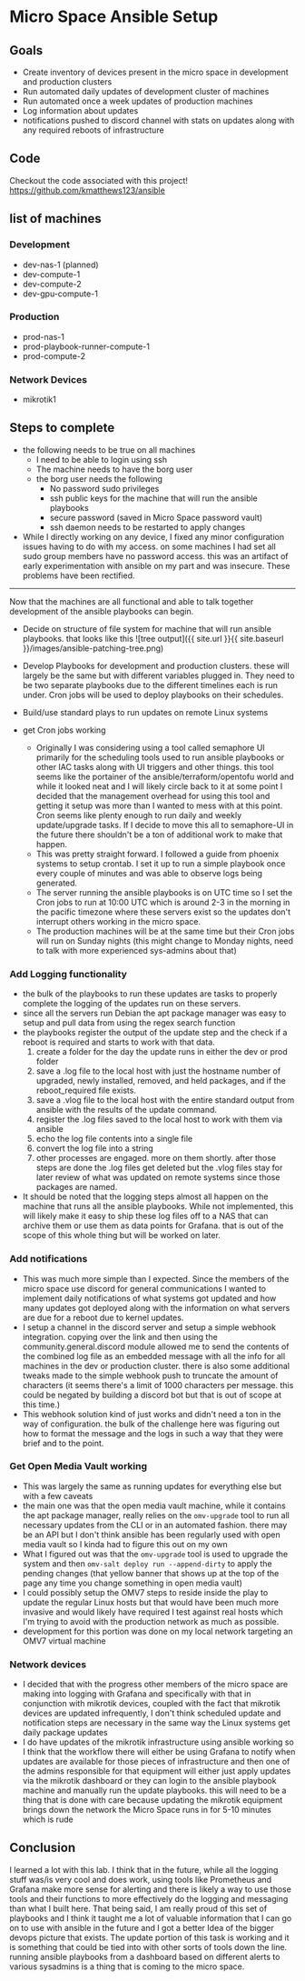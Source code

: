 # Micro Space Ansible Setup

## Goals

- Create inventory of devices present in the micro space in development and production clusters
- Run automated daily updates of development cluster of machines
- Run automated once a week updates of production machines
- Log information about updates
- notifications pushed to discord channel with stats on updates along with any required reboots of infrastructure

## Code

Checkout the code associated with this project!
<https://github.com/kmatthews123/ansible>

## list of machines

### Development

- dev-nas-1 (planned)
- dev-compute-1
- dev-compute-2
- dev-gpu-compute-1

### Production

- prod-nas-1
- prod-playbook-runner-compute-1
- prod-compute-2

### Network Devices

- mikrotik1

## Steps to complete

- the following needs to be true on all machines
  - I need to be able to login using ssh
  - The machine needs to have the borg user
  - the borg user needs the following
    - No password sudo privileges
    - ssh public keys for the machine that will run the ansible playbooks
    - secure password (saved in Micro Space password vault)
    - ssh daemon needs to be restarted to apply changes
- While I directly working on any device, I fixed any minor configuration issues having to do with my access. on some machines I had set all sudo group members have no password access. this was an artifact of early experimentation with ansible on my part and was insecure. These problems have been rectified.

---

Now that the machines are all functional and able to talk together development of the ansible playbooks can begin.

- Decide on structure of file system for machine that will run ansible playbooks. that looks like this
![tree output]({{ site.url }}{{ site.baseurl }}/images/ansible-patching-tree.png)
  
- Develop Playbooks for development and production clusters. these will largely be the same but with different variables plugged in. They need to be two separate playbooks due to the different timelines each is run under. Cron jobs will be used to deploy playbooks on their schedules.
- Build/use standard plays to run updates on remote Linux systems
- get Cron jobs working
  - Originally I was considering using a tool called semaphore UI primarily for the scheduling tools used to run ansible playbooks or other IAC tasks along with UI triggers and other things. this tool seems like the portainer of the ansible/terraform/opentofu world and while it looked neat and I will likely circle back to it at some point I decided that the management overhead for using this tool and getting it setup was more than I wanted to mess with at this point. Cron seems like plenty enough to run daily and weekly update/upgrade tasks. If I decide to move this all to semaphore-UI in the future there shouldn't be a ton of additional work to make that happen.
  - This was pretty straight forward. I followed a guide from phoenix systems to setup crontab. I set it up to run a simple playbook once every couple of minutes and was able to observe logs being generated.
  - The server running the ansible playbooks is on UTC time so I set the Cron jobs to run at 10:00 UTC which is around 2-3 in the morning in the pacific timezone where these servers exist so the updates don't interrupt others working in the micro space.
  - The production machines will be at the same time but their Cron jobs will run on Sunday nights (this might change to Monday nights, need to talk with more experienced sys-admins about that)

### Add Logging functionality

- the bulk of the playbooks to run these updates are tasks to properly complete the logging of the updates run on these servers.
- since all the servers run Debian the apt package manager was easy to setup and pull data from using the regex search function
- the playbooks register the output of the update step and the check if a reboot is required and starts to work with that data.
  1. create a folder for the day the update runs in either the dev or prod folder
  2. save a .log file to the local host with just the hostname number of upgraded, newly installed, removed, and held packages, and if the reboot_required file exists.
  3. save a .vlog file to the local host with the entire standard output from ansible with the results of the update command.
  4. register the .log files saved to the local host to work with them via ansible
  5. echo the log file contents into a single file
  6. convert the log file into a string
  7. other processes are engaged. more on them shortly. after those steps are done the .log files get deleted but the .vlog files stay for later review of what was updated on remote systems since those packages are named.
- It should be noted that the logging steps almost all happen on the machine that runs all the ansible playbooks. While not implemented, this will likely make it easy to ship these log files off to a NAS that can archive them or use them as data points for Grafana. that is out of the scope of this whole thing but will be worked on later.

### Add notifications

- This was much more simple than I expected. Since the members of the micro space use discord for general communications I wanted to implement daily notifications of what systems got updated and how many updates got deployed along with the information on what servers are due for a reboot due to kernel updates.
- I setup a channel in the discord server and setup a simple webhook integration. copying over the link and then using the community.general.discord module allowed me to send the contents of the combined log file as an embedded message with all the info for all machines in the dev or production cluster. there is also some additional tweaks made to the simple webhook push to truncate the amount of characters (it seems there's a limit of 1000 characters per message. this could be negated by building a discord bot but that is out of scope at this time.)
- This webhook solution kind of just works and didn't need a ton in the way of configuration. the bulk of the challenge here was figuring out how to format the message and the logs in such a way that they were brief and to the point.

### Get Open Media Vault working

- This was largely the same as running updates for everything else but with a few caveats
- the main one was that the open media vault machine, while it contains the apt package manager, really relies on the `omv-upgrade` tool to run all necessary updates from the CLI or in an automated fashion. there may be an API but I don't think ansible has been regularly used with open media vault so I kinda had to figure this out on my own
- What I figured out was that the `omv-upgrade` tool is used to upgrade the system and then `omv-salt deploy run --append-dirty` to apply the pending changes (that yellow banner that shows up at the top of the page any time you change something in open media vault)
- I could possibly setup the OMV7 steps to reside inside the play to update the regular Linux hosts but that would have been much more invasive and would likely have required I test against real hosts which I'm trying to avoid with the production network as much as possible.
- development for this portion was done on my local network targeting an OMV7 virtual machine

### Network devices

- I decided that with the progress other members of the micro space are making into logging with Grafana and specifically with that in conjunction with mikrotik devices, coupled with the fact that mikrotik devices are updated infrequently, I don't think scheduled update and notification steps are necessary in the same way the Linux systems get daily package updates
- I do have updates of the mikrotik infrastructure using ansible working so I think that the workflow there will either be using Grafana to notify when updates are available for those pieces of infrastructure and then one of the admins responsible for that equipment will either just apply updates via the mikrotik dashboard or they can login to the ansible playbook machine and manually run the update playbooks. this will need to be a thing that is done with care because updating the mikrotik equipment brings down the network the Micro Space runs in for 5-10 minutes which is rude

## Conclusion

I learned a lot with this lab. I think that in the future, while all the logging stuff was/is very cool and does work, using tools like Prometheus and Grafana make more sense for alerting and there is likely a way to use those tools and their functions to more effectively do the logging and messaging than what I built here. That being said, I am really proud of this set of playbooks and I think it taught me a lot of valuable information that I can go on to use with ansible in the future and I got a better Idea of the bigger devops picture that exists. The update portion of this task is working and it is something that could be tied into with other sorts of tools down the line. running ansible playbooks from a dashboard based on different alerts to various sysadmins is a thing that is coming to the micro space.
